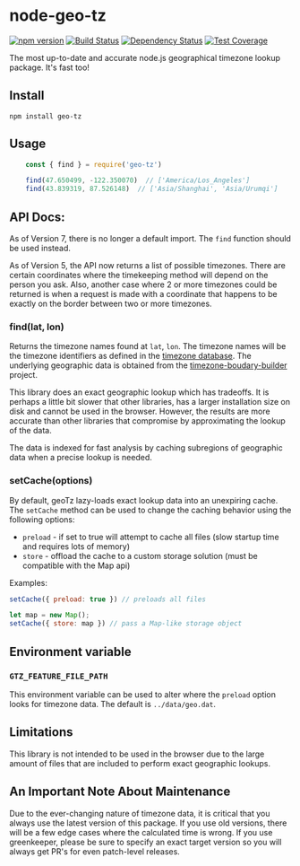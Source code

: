 # node-geo-tz
[![npm version](https://badge.fury.io/js/geo-tz.svg)](http://badge.fury.io/js/geo-tz) [![Build Status](https://travis-ci.org/evansiroky/node-geo-tz.svg?branch=master)](https://travis-ci.org/evansiroky/node-geo-tz) [![Dependency Status](https://david-dm.org/evansiroky/node-geo-tz.svg)](https://david-dm.org/evansiroky/node-geo-tz) [![Test Coverage](https://img.shields.io/codecov/c/github/evansiroky/node-geo-tz.svg)](https://codecov.io/github/evansiroky/node-geo-tz)

The most up-to-date and accurate node.js geographical timezone lookup package.  It's fast too!

## Install

`npm install geo-tz`

## Usage

```js
    const { find } = require('geo-tz')

    find(47.650499, -122.350070)  // ['America/Los_Angeles']
    find(43.839319, 87.526148)  // ['Asia/Shanghai', 'Asia/Urumqi']
```

## API Docs:

As of Version 7, there is no longer a default import. The `find` function should be used instead.

As of Version 5, the API now returns a list of possible timezones. There are certain coordinates where the timekeeping method will depend on the person you ask. Also, another case where 2 or more timezones could be returned is when a request is made with a coordinate that happens to be exactly on the border between two or more timezones.

### find(lat, lon)

Returns the timezone names found at `lat`, `lon`.  The timezone names will be the timezone identifiers as defined in the [timezone database](https://www.iana.org/time-zones).  The underlying geographic data is obtained from the [timezone-boudary-builder](https://github.com/evansiroky/timezone-boundary-builder) project.

This library does an exact geographic lookup which has tradeoffs.  It is perhaps a little bit slower that other libraries, has a larger installation size on disk and cannot be used in the browser.  However, the results are more accurate than other libraries that compromise by approximating the lookup of the data.

The data is indexed for fast analysis by caching subregions of geographic data when a precise lookup is needed.

### setCache(options)

By default, geoTz lazy-loads exact lookup data into an unexpiring cache. The `setCache` method can be used to change the caching behavior using the following options:

* `preload` - if set to true will attempt to cache all files (slow startup time and requires lots of memory)
* `store` - offload the cache to a custom storage solution (must be compatible with the Map api)

Examples:

```js
setCache({ preload: true }) // preloads all files

let map = new Map();
setCache({ store: map }) // pass a Map-like storage object
```

## Environment variable

### `GTZ_FEATURE_FILE_PATH`

This environment variable can be used to alter where the `preload` option looks for timezone data. The default is `../data/geo.dat`.

## Limitations

This library is not intended to be used in the browser due to the large amount of files that are included to perform exact geographic lookups.

## An Important Note About Maintenance

Due to the ever-changing nature of timezone data, it is critical that you always use the latest version of this package.  If you use old versions, there will be a few edge cases where the calculated time is wrong.  If you use greenkeeper, please be sure to specify an exact target version so you will always get PR's for even patch-level releases.

